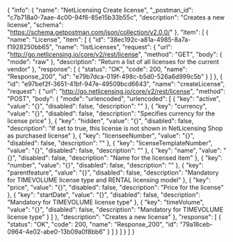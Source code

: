 {
  "info": {
    "name": "NetLicensing Create license",
    "_postman_id": "c7b718a0-7aae-4c00-94f6-85e15b33b55c",
    "description": "Creates a new license",
    "schema": "https://schema.getpostman.com/json/collection/v2.0.0/"
  },
  "item": [
    {
      "name": "License",
      "item": [
        {
          "id": "38ec192c-a81a-4985-8a7a-f1928250bb65",
          "name": "listLicenses",
          "request": {
            "url": "http://go.netlicensing.io/core/v2/rest/license",
            "method": "GET",
            "body": {
              "mode": "raw"
            },
            "description": "Return a list of all licenses for the current vendor"
          },
          "response": [
            {
              "status": "OK",
              "code": 200,
              "name": "Response_200",
              "id": "e79b7dca-019f-498c-b5d0-526a6d999c5b"
            }
          ]
        },
        {
          "id": "e97bef2f-3651-41bf-947e-49509bcd6643",
          "name": "createLicense",
          "request": {
            "url": "http://go.netlicensing.io/core/v2/rest/license",
            "method": "POST",
            "body": {
              "mode": "urlencoded",
              "urlencoded": [
                {
                  "key": "active",
                  "value": "{}",
                  "disabled": false,
                  "description": ""
                },
                {
                  "key": "currency",
                  "value": "{}",
                  "disabled": false,
                  "description": "Specifies currency for the license price"
                },
                {
                  "key": "hidden",
                  "value": "{}",
                  "disabled": false,
                  "description": "If set to true, this license is not shown in NetLicensing Shop as purchased license"
                },
                {
                  "key": "licenseeNumber",
                  "value": "{}",
                  "disabled": false,
                  "description": ""
                },
                {
                  "key": "licenseTemplateNumber",
                  "value": "{}",
                  "disabled": false,
                  "description": ""
                },
                {
                  "key": "name",
                  "value": "{}",
                  "disabled": false,
                  "description": "Name for the licensed item"
                },
                {
                  "key": "number",
                  "value": "{}",
                  "disabled": false,
                  "description": ""
                },
                {
                  "key": "parentfeature",
                  "value": "{}",
                  "disabled": false,
                  "description": "Mandatory for TIMEVOLUME license type and RENTAL licensing model"
                },
                {
                  "key": "price",
                  "value": "{}",
                  "disabled": false,
                  "description": "Price for the license"
                },
                {
                  "key": "startDate",
                  "value": "{}",
                  "disabled": false,
                  "description": "Mandatory for TIMEVOLUME license type"
                },
                {
                  "key": "timeVolume",
                  "value": "{}",
                  "disabled": false,
                  "description": "Mandatory for TIMEVOLUME license type"
                }
              ]
            },
            "description": "Creates a new license"
          },
          "response": [
            {
              "status": "OK",
              "code": 200,
              "name": "Response_200",
              "id": "79a18ceb-0964-4e02-abe0-13b09a0f8bb6"
            }
          ]
        }
      ]
    }
  ]
}